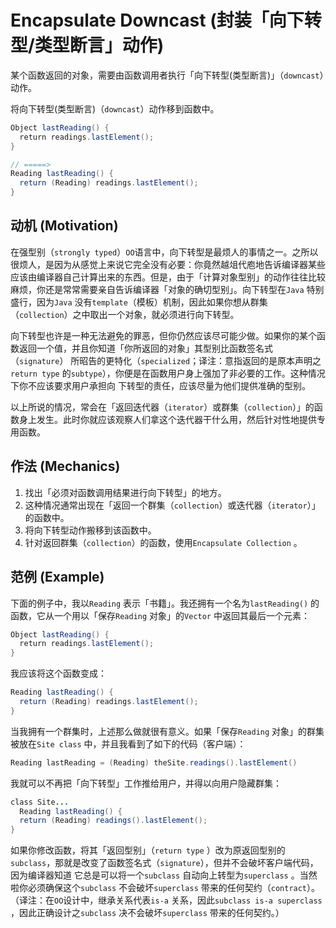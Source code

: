# Encapsulate Downcast (封装「向下转型/类型断言」动作)

某个函数返回的对象，需要由函数调用者执行「向下转型(类型断言)」（`downcast`）动作。

将向下转型(类型断言)（`downcast`）动作移到函数中。

```java
Object lastReading() {
  return readings.lastElement();
}

// =====>
Reading lastReading() {
  return (Reading) readings.lastElement();
}
```

## 动机 (Motivation)

在强型别（`strongly typed`）`OO`语言中，向下转型是最烦人的事情之一。之所以很烦人，是因为从感觉上来说它完全没有必要：你竟然越俎代庖地告诉编译器某些应该由编译器自己计算出来的东西。但是，由于「计算对象型别」的动作往往比较麻烦，你还是常常需要亲自告诉编译器「对象的确切型别」。向下转型在`Java` 特别盛行，因为`Java` 没有`template`（模板）机制，因此如果你想从群集（`collection`）之中取出一个对象，就必须进行向下转型。

向下转型也许是一种无法避免的罪恶，但你仍然应该尽可能少做。如果你的某个函数返回一个值，并且你知道「你所返回的对象」其型别比函数签名式（`signature`） 所昭告的更特化（`specialized`；译注：意指返回的是原本声明之`return type` 的`subtype`），你便是在函数用户身上强加了非必要的工作。这种情况下你不应该要求用户承担向 下转型的责任，应该尽量为他们提供准确的型别。

以上所说的情况，常会在「返回迭代器（`iterator`）或群集（`collection`）」的函数身上发生。此时你就应该观察人们拿这个迭代器干什么用，然后针对性地提供专用函数。

## 作法 (Mechanics)

1. 找出「必须对函数调用结果进行向下转型」的地方。
2. 这种情况通常出现在「返回一个群集（`collection`）或迭代器（`iterator`）」 的函数中。
3. 将向下转型动作搬移到该函数中。
4. 针对返回群集（`collection`）的函数，使用`Encapsulate Collection` 。

## 范例 (Example)

下面的例子中，我以`Reading` 表示「书籍」。我还拥有一个名为`lastReading()` 的函数，它从一个用以「保存`Reading` 对象」的`Vector` 中返回其最后一个元素：

```java
Object lastReading() {
  return readings.lastElement();
}
```

我应该将这个函数变成：

```java
Reading lastReading() {
  return (Reading) readings.lastElement();
}
```

当我拥有一个群集时，上述那么做就很有意义。如果「保存`Reading` 对象」的群集被放在`Site class` 中，并且我看到了如下的代码（客户端）：

```java
Reading lastReading = (Reading) theSite.readings().lastElement()
```

我就可以不再把「向下转型」工作推给用户，并得以向用户隐藏群集：

```java
class Site...
  Reading lastReading() {
  return (Reading) readings().lastElement();
}
```

如果你修改函数，将其「返回型别」（`return type` ）改为原返回型别的`subclass`，那就是改变了函数签名式（`signature`），但并不会破坏客户端代码，因为编译器知道 它总是可以将一个`subclass` 自动向上转型为`superclass` 。当然啦你必须确保这个`subclass` 不会破坏`superclass` 带来的任何契约（`contract`）。（译注：在`OO`设计中，继承关系代表`is-a` 关系，因此`subclass is-a superclass` ，因此正确设计之`subclass` 决不会破坏`superclass` 带来的任何契约。）